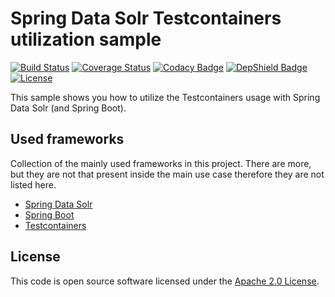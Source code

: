 # Spring Data Solr Testcontainers utilization sample
[![Build Status](https://travis-ci.org/ingogriebsch/sample-spring-data-solr-testcontainers-utilization.svg?branch=master)](https://travis-ci.org/ingogriebsch/sample-spring-data-solr-testcontainers-utilization)
[![Coverage Status](https://coveralls.io/repos/github/ingogriebsch/sample-spring-data-solr-testcontainers-utilization/badge.svg?branch=master)](https://coveralls.io/github/ingogriebsch/sample-spring-data-solr-testcontainers-utilization?branch=master)
[![Codacy Badge](https://api.codacy.com/project/badge/Grade/c8bb2e8a929f406db16114e64677ffa3)](https://www.codacy.com/app/ingo.griebsch/sample-spring-data-solr-testcontainers-utilization?utm_source=github.com&utm_medium=referral&utm_content=ingogriebsch/sample-spring-data-solr-testcontainers-utilization&utm_campaign=Badge_Grade)
[![DepShield Badge](https://depshield.sonatype.org/badges/ingogriebsch/sample-spring-data-solr-testcontainers-utilization/depshield.svg)](https://depshield.github.io)
[![License](http://img.shields.io/:license-apache-blue.svg)](http://www.apache.org/licenses/LICENSE-2.0.html)

This sample shows you how to utilize the Testcontainers usage with Spring Data Solr (and Spring Boot).

## Used frameworks
Collection of the mainly used frameworks in this project. There are more, but they are not that present inside the main use case therefore they are not listed here.

*   [Spring Data Solr](https://docs.spring.io/spring-data/solr/docs/2.1.10.RELEASE/reference/html/)
*   [Spring Boot](https://docs.spring.io/spring-boot/docs/1.5.10.RELEASE/reference/htmlsingle/)
*   [Testcontainers](https://www.testcontainers.org/)

## License
This code is open source software licensed under the [Apache 2.0 License](https://www.apache.org/licenses/LICENSE-2.0.html).
